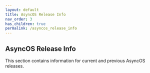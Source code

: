 ```yaml
---
layout: default
title: AsyncOS Release Info
nav_order: 3
has_children: true
permalink: /asyncos_release_info
---
```


## AsyncOS Release Info

This section contains information for current and previous AsyncOS releases.
